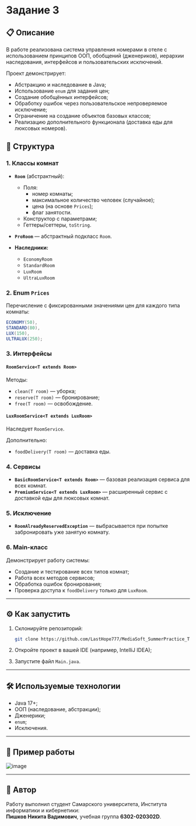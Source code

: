 # Задание 3

## 📋 Описание

В работе реализована система управления номерами в отеле с использованием принципов ООП, обобщений (дженериков), иерархии наследования, интерфейсов и пользовательских исключений.

Проект демонстрирует:

- Абстракцию и наследование в Java;
- Использование `enum` для задания цен;
- Создание обобщённых интерфейсов;
- Обработку ошибок через пользовательское непроверяемое исключение;
- Ограничение на создание объектов базовых классов;
- Реализацию дополнительного функционала (доставка еды для люксовых номеров).

## 🧩 Структура

### 1. **Классы комнат**

- **`Room`** (абстрактный):
  - Поля:
    - номер комнаты;
    - максимальное количество человек (случайное);
    - цена (на основе `Prices`);
    - флаг занятости.
  - Конструктор с параметрами;
  - Геттеры/сеттеры, `toString`.

- **`ProRoom`** — абстрактный подкласс `Room`.

- **Наследники:**
  - `EconomyRoom`
  - `StandardRoom`
  - `LuxRoom`
  - `UltraLuxRoom`

### 2. **Enum `Prices`**

Перечисление с фиксированными значениями цен для каждого типа комнаты:

```java
ECONOMY(50), 
STANDARD(80), 
LUX(150), 
ULTRALUX(250);
```

### 3. **Интерфейсы**

#### `RoomService<T extends Room>`

Методы:

- `clean(T room)` — уборка;
- `reserve(T room)` — бронирование;
- `free(T room)` — освобождение.

#### `LuxRoomService<T extends LuxRoom>`

Наследует `RoomService`.

Дополнительно:

- `foodDelivery(T room)` — доставка еды.

### 4. **Сервисы**

- **`BasicRoomService<T extends Room>`** — базовая реализация сервиса для всех комнат.
- **`PremiumService<T extends LuxRoom>`** — расширенный сервис с доставкой еды для люксовых комнат.

### 5. **Исключение**

- **`RoomAlreadyReservedException`** — выбрасывается при попытке забронировать уже занятую комнату.

### 6. **Main-класс**

Демонстрирует работу системы:

- Создание и тестирование всех типов комнат;
- Работа всех методов сервисов;
- Обработка ошибок бронирования;
- Проверка доступа к `foodDelivery` только для `LuxRoom`.

---

## ⚙️ Как запустить

1. Склонируйте репозиторий:

   ```bash
   git clone https://github.com/LastHope777/MediaSoft_SummerPractice_ThirdTask.git
   ```

2. Откройте проект в вашей IDE (например, IntelliJ IDEA);

3. Запустите файл `Main.java`.

---

## 🛠️ Используемые технологии

- Java 17+;
- ООП (наследование, абстракции);
- Дженерики;
- `enum`;
- Исключения.

---

## 📌 Пример работы

![image](https://github.com/user-attachments/assets/d998aa7f-4ca1-4f71-aca8-5c400d40f6ca)


---

## 📎 Автор

Работу выполнил студент Самарского университета, Института информатики и кибернетики:  
**Пишков Никита Вадимович**, учебная группа **6302-020302D**.
